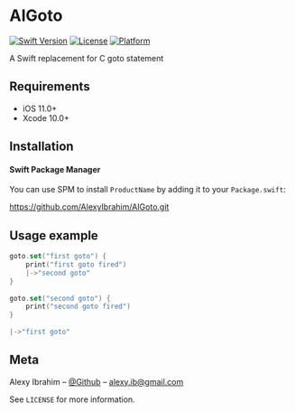 # AIGoto
[![Swift Version][swift-image]][swift-url]
[![License][license-image]][license-url] 
[![Platform](https://img.shields.io/cocoapods/p/LFAlertController.svg?style=flat)](http://cocoapods.org/pods/LFAlertController)

A Swift replacement for C goto statement

## Requirements

- iOS 11.0+
- Xcode 10.0+

## Installation

#### Swift Package Manager
You can use SPM to install `ProductName` by adding it to your `Package.swift`:

[ https://github.com/AlexyIbrahim/AIGoto.git ](https://github.com/AlexyIbrahim/AIGoto.git)

## Usage example

```swift
goto.set("first goto") {
	print("first goto fired")
	|->"second goto"
}
        
goto.set("second goto") {
	print("second goto fired")
}
        
|->"first goto"
```

## Meta

Alexy Ibrahim – [@Github](https://github.com/alexyibrahim) – alexy.ib@gmail.com

See ``LICENSE`` for more information.

[swift-image]:https://img.shields.io/badge/swift-5.0-orange.svg
[swift-url]: https://swift.org/
[license-image]: https://img.shields.io/badge/License-MIT-blue.svg
[license-url]: LICENSE.md
# 

